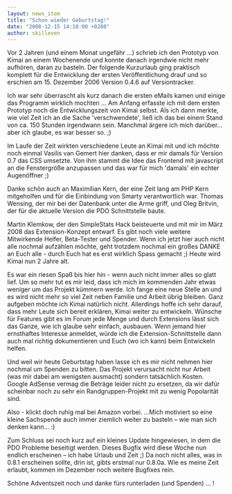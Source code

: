 ```yaml
---
layout: news_item
title: "Schon wieder Geburtstag!"
date: "2008-12-15 14:18:00 +0200"
author: skilleven
---
```


Vor 2 Jahren (und einem Monat ungefähr ...) schrieb ich den Prototyp von Kimai an einem Wochenende und konnte
danach irgendwie nicht mehr aufhören, daran zu basteln. Der folgende Kurzurlaub ging praktisch komplett für die
Entwicklung der ersten Veröffentlichung drauf und so erschien am 15. Dezember 2006 Version 0.4.6 auf Versiontracker.

Ich war sehr überrascht als kurz danach die ersten eMails kamen und einige das Programm wirklich mochten ...
Am Anfang erfasste ich mit dem ersten Prototyp noch die Entwicklungszeit von Kimai selbst.
Als ich dann merkte, wie viel Zeit ich an die Sache 'verschwendete', ließ ich das bei einem Stand von ca. 150 Stunden irgendwann sein.
Manchmal ärgere ich mich darüber... aber ich glaube, es war besser so. ;)

Im Laufe der Zeit wirkten verschiedene Leute an Kimai mit und ich möchte noch einmal Vasilis van Gemert hier danken,
dass er mir damals für Version 0.7 das CSS umsetzte. Von ihm stammt die Idee das Frontend mit javascript an die Fenstergröße anzupassen
und das war für mich 'damals' ein echter Augenöffner ;)

Danke schön auch an Maximilian Kern, der eine Zeit lang am PHP Kern mitgeholfen und für die Einbindung von Smarty verantwortlich war.
Thomas Wensing, der mir bei der Datenbank unter die Arme griff, und Oleg Britvin, der für die aktuelle Version die PDO Schnittstelle baute.

Martin Klemkow, der den SimpleStats Hack beisteuerte und mit mir im März 2008 das Extension-Konzept entwarf.
Es gibt noch viele weitere Mitwirkende Helfer, Beta-Tester und Spender.
Wenn ich jetzt hier auch nicht alle nochmal aufzählen möchte, geht trotzdem nochmal ein großes DANKE
an Euch alle - durch Euch hat es erst wirklich Spass gemacht ;) Heute wird Kimai nun 2 Jahre alt.

Es war ein riesen Spaß bis hier hin - wenn auch nicht immer alles so glatt lief.
Um so mehr tut es mir leid, dass ich mich im kommenden Jahr etwas weniger um das Projekt kümmern werde.
Ich fange eine neue Stelle an und es wird nicht mehr so viel Zeit neben Familie und Arbeit übrig bleiben.
Ganz aufgeben möchte ich Kimai natürlich nicht. Allerdings hoffe ich sehr darauf, dass mehr Leute sich bereit erklären,
Kimai weiter zu entwickeln. Wünsche für Features gibt es im Forum jede Menge und durch Extensions lässt sich das Ganze,
wie ich glaube sehr einfach, ausbauen. Wenn jemand hier ernsthaftes Interesse anmeldet, würde ich die Extension-Schnittstelle
dann auch mal richtig dokumentieren und Euch (wo ich kann) beim Entwickeln helfen.

Und weil wir heute Geburtstag haben lasse ich es mir nicht nehmen hier nochmal um Spenden zu bitten.
Das Projekt verursacht nicht nur Arbeit (was mir dabei am wenigsten ausmacht) sondern tatsächlich Kosten.
Google AdSense vermag die Beträge leider nicht zu ersetzen, da wir dafür scheinbar noch zu sehr ein Randgruppen-Projekt
mit zu wenig Popolarität sind. 

Also - klickt doch ruhig mal bei Amazon vorbei. ...Mich motiviert so eine kleine Sachspende auch immer ziemlich
weiter zu basteln – wie man sich denken kann... :)

Zum Schluss sei noch kurz auf ein kleines Update hingewiesen, in dem die PDO Probleme beseitigt werden.
Dieses Bugfix wird diese Woche nun endlich erscheinen – ich habe Urlaub und Zeit ;)
Da noch nicht alles, was in 0.8.1 erscheinen sollte, drin ist, gibts erstmal nur 0.8.0a.
Wie es meine Zeit erlaubt, kommen im Dezember noch weitere Bugfixes rein.

Schöne Adventszeit noch und danke fürs runterladen (und Spenden) ... !